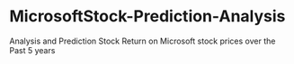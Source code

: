 # MicrosoftStock-Prediction-Analysis
Analysis and Prediction Stock Return on Microsoft stock prices over the Past 5 years
